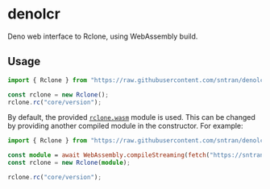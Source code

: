 # denolcr

Deno web interface to Rclone, using WebAssembly build.

## Usage

```ts
import { Rclone } from "https://raw.githubusercontent.com/sntran/denolcr/main/rclone.ts";

const rclone = new Rclone();
rclone.rc("core/version");
```

By default, the provided [`rclone.wasm`](rclone.wasm) module is used. This can be
changed by providing another compiled module in the constructor. For example:

```ts
import { Rclone } from "https://raw.githubusercontent.com/sntran/denolcr/main/rclone.ts";

const module = await WebAssembly.compileStreaming(fetch("https://sntran.github.io/denolcr/rclone.wasm"));
const rclone = new Rclone(module);

rclone.rc("core/version");
```
